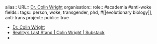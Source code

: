 alias::
URL:: [Dr. Colin Wright](https://drcolinwright.com/)
organisation::
role:: #academia #anti-woke 
fields::
tags:: person, woke, transgender, phd, #[[evolutionary biology]], anti-trans
project::
public:: true
- [Dr. Colin Wright](https://drcolinwright.com/)
- [Reality’s Last Stand | Colin Wright | Substack](https://www.realityslaststand.com/)
-